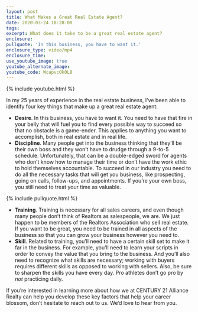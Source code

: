 ```yaml
---
layout: post
title: What Makes a Great Real Estate Agent?
date: 2020-03-24 18:28:00
tags:
excerpt: What does it take to be a great real estate agent?
enclosure:
pullquote: 'In this business, you have to want it.'
enclosure_type: video/mp4
enclosure_time:
use_youtube_image: true
youtube_alternate_image:
youtube_code: WcapvcOkOL8
---
```


{% include youtube.html %}

In my 25 years of experience in the real estate business, I’ve been able to identify four key things that make up a great real estate agent:

* **Desire**. In this business, you have to want it. You need to have that fire in your belly that will fuel you to find every possible way to succeed so that no obstacle is a game-ender. This applies to anything you want to accomplish, both in real estate and in real life.
* **Discipline**. Many people get into the business thinking that they’ll be their own boss and they won’t have to drudge through a 9-to-5 schedule. Unfortunately, that can be a double-edged sword for agents who don’t know how to manage their time or don’t have the work ethic to hold themselves accountable. To succeed in our industry you need to do all the necessary tasks that will get you business, like prospecting, going on calls, follow-ups, and appointments. If you’re your own boss, you still need to treat your time as valuable.

{% include pullquote.html %}

* **Training**. Training is necessary for all sales careers, and even though many people don’t think of Realtors as salespeople, we are. We just happen to be members of the Realtors Association who sell real estate. If you want to be great, you need to be trained in all aspects of the business so that you can grow your business however you need to.
* **Skill**. Related to training, you’ll need to have a certain skill set to make it far in the business. For example, you’ll need to learn your scripts in order to convey the value that you bring to the business. And you’ll also need to recognize what skills are necessary; working with buyers requires different skills as opposed to working with sellers. Also, be sure to sharpen the skills you have every day. Pro athletes don’t go pro by *not* practicing daily.

If you’re interested in learning more about how we at CENTURY 21 Alliance Realty can help you develop these key factors that help your career blossom, don’t hesitate to reach out to us. We’d love to hear from you.

&nbsp;